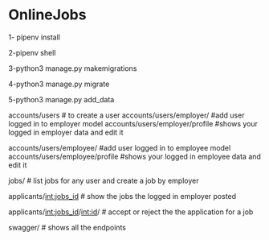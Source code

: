 # OnlineJobs
1- pipenv install

2-pipenv shell

3-python3 manage.py makemigrations

4-python3 manage.py migrate


5-python3 manage.py add_data

accounts/users        # to create a user
accounts/users/employer/     #add user logged in to employer model
accounts/users/employer/profile     #shows your logged in employer data and edit it

accounts/users/employee/    #add user logged in to employee model
accounts/users/employee/profile   #shows your logged in employee data and edit it


jobs/              # list jobs for any user and create a job by employer

applicants/<int:jobs_id>       # show the jobs the logged in employer posted


applicants/<int:jobs_id>/<int:id>/ # accept or reject the the application for a job


swagger/   # shows all the endpoints
